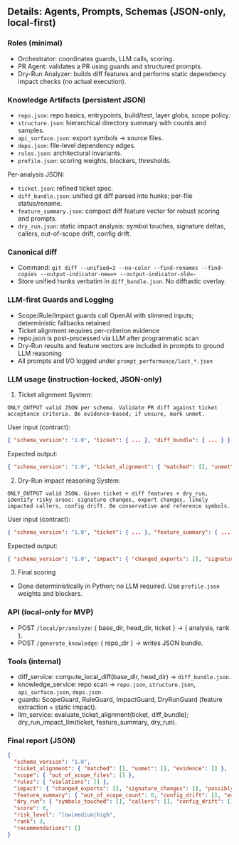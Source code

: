 ## Details: Agents, Prompts, Schemas (JSON-only, local-first)

### Roles (minimal)
- Orchestrator: coordinates guards, LLM calls, scoring.
- PR Agent: validates a PR using guards and structured prompts.
- Dry-Run Analyzer: builds diff features and performs static dependency impact checks (no actual execution).

### Knowledge Artifacts (persistent JSON)
- `repo.json`: repo basics, entrypoints, build/test, layer globs, scope policy.
- `structure.json`: hierarchical directory summary with counts and samples.
- `api_surface.json`: export symbols → source files.
- `deps.json`: file-level dependency edges.
- `rules.json`: architectural invariants.
- `profile.json`: scoring weights, blockers, thresholds.

Per-analysis JSON:
- `ticket.json`: refined ticket spec.
- `diff_bundle.json`: unified git diff parsed into hunks; per-file status/rename.
- `feature_summary.json`: compact diff feature vector for robust scoring and prompts.
- `dry_run.json`: static impact analysis: symbol touches, signature deltas, callers, out-of-scope drift, config drift.

### Canonical diff
- Command: `git diff --unified=3 --no-color --find-renames --find-copies --output-indicator-new=+ --output-indicator-old=-`
- Store unified hunks verbatim in `diff_bundle.json`. No difftastic overlay.

### LLM-first Guards and Logging
- Scope/Rule/Impact guards call OpenAI with slimmed inputs; deterministic fallbacks retained
- Ticket alignment requires per-criterion evidence
- repo.json is post-processed via LLM after programmatic scan
- Dry-Run results and feature vectors are included in prompts to ground LLM reasoning
- All prompts and I/O logged under `prompt_performance/last_*.json`

### LLM usage (instruction-locked, JSON-only)
1) Ticket alignment
System:
```
ONLY_OUTPUT valid JSON per schema. Validate PR diff against ticket acceptance criteria. Be evidence-based; if unsure, mark unmet.
```
User input (contract):
```json
{ "schema_version": "1.0", "ticket": { ... }, "diff_bundle": { ... } }
```
Expected output:
```json
{ "schema_version": "1.0", "ticket_alignment": { "matched": [], "unmet": [], "evidence": [ { "ac_id": "AC-1", "files": ["path"], "hunks": ["@@..."] } ] }, "notes": "" }
```

2) Dry-Run impact reasoning
System:
```
ONLY_OUTPUT valid JSON. Given ticket + diff features + dry_run, identify risky areas: signature changes, export changes, likely impacted callers, config drift. Be conservative and reference symbols.
```
User input (contract):
```json
{ "schema_version": "1.0", "ticket": { ... }, "feature_summary": { ... }, "dry_run": { ... } }
```
Expected output:
```json
{ "schema_version": "1.0", "impact": { "changed_exports": [], "signature_changes": [], "possibly_impacted": [] }, "notes": "" }
```

3) Final scoring
- Done deterministically in Python; no LLM required. Use `profile.json` weights and blockers.

### API (local-only for MVP)
- POST `/local/pr/analyze`: { base_dir, head_dir, ticket } → { analysis, rank }.
- POST `/generate_knowledge`: { repo_dir } → writes JSON bundle.

### Tools (internal)
- diff_service: compute_local_diff(base_dir, head_dir) → `diff_bundle.json`.
- knowledge_service: repo scan → `repo.json`, `structure.json`, `api_surface.json`, `deps.json`.
- guards: ScopeGuard, RuleGuard, ImpactGuard, DryRunGuard (feature extraction + static impact).
- llm_service: evaluate_ticket_alignment(ticket, diff_bundle); dry_run_impact_llm(ticket, feature_summary, dry_run).

### Final report (JSON)
```json
{
  "schema_version": "1.0",
  "ticket_alignment": { "matched": [], "unmet": [], "evidence": [] },
  "scope": { "out_of_scope_files": [] },
  "rules": { "violations": [] },
  "impact": { "changed_exports": [], "signature_changes": [], "possibly_impacted": [] },
  "feature_summary": { "out_of_scope_count": 0, "config_drift": [], "export_changes": 0, "signature_changes": 0 },
  "dry_run": { "symbols_touched": [], "callers": [], "config_drift": [], "notes": "" },
  "score": 0,
  "risk_level": "low|medium|high",
  "rank": 3,
  "recommendations": []
}
```